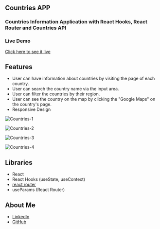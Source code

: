 
## Countries APP
### Countries Information Application with React Hooks, React Router and Countries API

### Live Demo
[Click here to see it live](https://mbeklevic.github.io/countries-app/)

## Features
- User can have information about countries by visiting the page of each country.
- User can search the country name via the input area.
- User can filter the countries by their region.
- User can see the country on the map by clicking the "Google Maps" on the country's page.
- Responsive Design

![Countries-1](https://user-images.githubusercontent.com/113860249/213634884-e1f1c08c-f905-42a4-b959-4668c3be5f90.PNG)

![Countries-2](https://user-images.githubusercontent.com/113860249/213634957-d0f35528-f805-41ea-9908-c759cf59f44a.PNG)

![Countries-3](https://user-images.githubusercontent.com/113860249/213635010-14baceac-15c2-44cd-ab29-7e5ff5b1e399.PNG)

![Countries-4](https://user-images.githubusercontent.com/113860249/213635105-c09b0e48-60bc-4adf-9bf7-cafe19e2b978.PNG)



## Libraries
- React 
- React Hooks (useState, useContext)
- [react router](https://www.npmjs.com/package/react-router-dom)
- useParams (React Router)


## About Me
- [LinkedIn](https://linkedin.com/in/mustafabekleviç/)
- [GitHub](https://github.com/MBeklevic)
